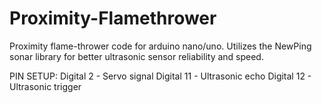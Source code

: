 # Proximity-Flamethrower

Proximity flame-thrower code for arduino nano/uno.
Utilizes the NewPing sonar library for better ultrasonic sensor reliability and speed.

PIN SETUP:
Digital 2 - Servo signal
Digital 11 - Ultrasonic echo
Digital 12 - Ultrasonic trigger
